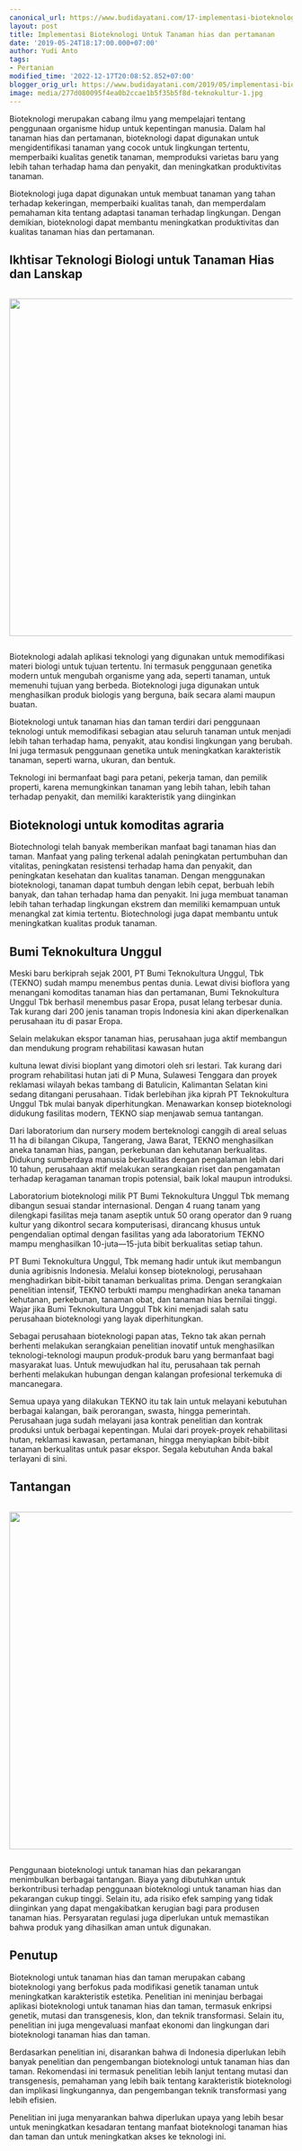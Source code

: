 ```yaml
---
canonical_url: https://www.budidayatani.com/17-implementasi-bioteknologi
layout: post
title: Implementasi Bioteknologi Untuk Tanaman hias dan pertamanan
date: '2019-05-24T18:17:00.000+07:00'
author: Yudi Anto
tags:
- Pertanian
modified_time: '2022-12-17T20:08:52.852+07:00'
blogger_orig_url: https://www.budidayatani.com/2019/05/implementasi-bioteknologi-untuk-tanaman.html
image: media/277d080095f4ea0b2ccae1b5f35b5f8d-teknokultur-1.jpg
---
```

<p>Bioteknologi merupakan cabang ilmu yang mempelajari tentang penggunaan organisme hidup untuk kepentingan manusia. Dalam hal tanaman hias dan pertamanan, bioteknologi dapat digunakan untuk mengidentifikasi tanaman yang cocok untuk lingkungan tertentu, memperbaiki kualitas genetik tanaman, memproduksi varietas baru yang lebih tahan terhadap hama dan penyakit, dan meningkatkan produktivitas tanaman.</p>
<p>Bioteknologi juga dapat digunakan untuk membuat tanaman yang tahan terhadap kekeringan, memperbaiki kualitas tanah, dan memperdalam pemahaman kita tentang adaptasi tanaman terhadap lingkungan. Dengan demikian, bioteknologi dapat membantu meningkatkan produktivitas dan kualitas tanaman hias dan pertamanan.</p>
<h2>Ikhtisar Teknologi Biologi untuk Tanaman Hias dan Lanskap</h2>
<div class="separator" style="clear: both;"><a href="https://blogger.googleusercontent.com/img/b/R29vZ2xl/AVvXsEiZahBuSH80r0c7H9XzCG046_jiThoEeAu9ffTzOI7UhhvYlL297Lw-ASuwrMN8JVAtkZEntdGJLPMUOL1uiKnGzIl6zz2DbQqn_TI6qB6FyvdOwp9GS01CCq4CE66qfQZiDGH5xXr7LE_RQ94W8YZBRsTkaOybtXoorJmux75MfjC2RZZW4F0bgAy2Uw/s1423/teknokultur-1.jpg" style="display: block; padding: 1em 0; text-align: center; "><img alt="" border="0" width="600" data-original-height="800" data-original-width="1423" src="https://blogger.googleusercontent.com/img/b/R29vZ2xl/AVvXsEiZahBuSH80r0c7H9XzCG046_jiThoEeAu9ffTzOI7UhhvYlL297Lw-ASuwrMN8JVAtkZEntdGJLPMUOL1uiKnGzIl6zz2DbQqn_TI6qB6FyvdOwp9GS01CCq4CE66qfQZiDGH5xXr7LE_RQ94W8YZBRsTkaOybtXoorJmux75MfjC2RZZW4F0bgAy2Uw/s600/teknokultur-1.jpg"/></a></div>
<p>Bioteknologi adalah aplikasi teknologi yang digunakan untuk memodifikasi materi biologi untuk tujuan tertentu. Ini termasuk penggunaan genetika modern untuk mengubah organisme yang ada, seperti tanaman, untuk memenuhi tujuan yang berbeda. Bioteknologi juga digunakan untuk menghasilkan produk biologis yang berguna, baik secara alami maupun buatan.</p>
<p>Bioteknologi untuk tanaman hias dan taman terdiri dari penggunaan teknologi untuk memodifikasi sebagian atau seluruh tanaman untuk menjadi lebih tahan terhadap hama, penyakit, atau kondisi lingkungan yang berubah. Ini juga termasuk penggunaan genetika untuk meningkatkan karakteristik tanaman, seperti warna, ukuran, dan bentuk.</p>
<p>Teknologi ini bermanfaat bagi para petani, pekerja taman, dan pemilik properti, karena memungkinkan tanaman yang lebih tahan, lebih tahan terhadap penyakit, dan memiliki karakteristik yang diinginkan</p>
<h2>Bioteknologi untuk komoditas agraria</h2>
<p>Biotechnologi telah banyak memberikan manfaat bagi tanaman hias dan taman. Manfaat yang paling terkenal adalah peningkatan pertumbuhan dan vitalitas, peningkatan resistensi terhadap hama dan penyakit, dan peningkatan kesehatan dan kualitas tanaman. Dengan menggunakan bioteknologi, tanaman dapat tumbuh dengan lebih cepat, berbuah lebih banyak, dan tahan terhadap hama dan penyakit. Ini juga membuat tanaman lebih tahan terhadap lingkungan ekstrem dan memiliki kemampuan untuk menangkal zat kimia tertentu. Biotechnologi juga dapat membantu untuk meningkatkan kualitas produk tanaman.</p>
<h2>Bumi Teknokultura Unggul</h2>
<p>Meski baru berkiprah sejak 2001, PT Bumi Teknokultura Unggul, Tbk (TEKNO) sudah mampu menembus pentas dunia. Lewat divisi bioflora yang menangani komoditas tanaman hias dan pertamanan, Bumi Teknokultura Unggul Tbk berhasil menembus pasar Eropa, pusat lelang terbesar dunia. Tak kurang dari 200 jenis tanaman tropis Indonesia kini akan diperkenalkan perusahaan itu di pasar Eropa.</p>
<p>Selain melakukan ekspor tanaman hias, perusahaan juga aktif membangun dan mendukung program rehabilitasi kawasan hutan</p>
<p>kultuna lewat divisi bioplant yang dimotori oleh sri lestari. Tak kurang dari program rehabilitasi hutan jati di P Muna, Sulawesi Tenggara dan proyek reklamasi wilayah bekas tambang di Batulicin, Kalimantan Selatan kini sedang ditangani perusahaan. Tidak berlebihan jika kiprah PT Teknokultura Unggul Tbk mulai banyak diperhitungkan. Menawarkan konsep bioteknologi didukung fasilitas modern, TEKNO siap menjawab semua tantangan.</p>
<p>Dari laboratorium dan nursery modem berteknologi canggih di areal seluas 11 ha di bilangan Cikupa, Tangerang, Jawa Barat, TEKNO menghasilkan aneka tanaman hias, pangan, perkebunan dan kehutanan berkualitas. Didukung sumberdaya manusia berkualitas dengan pengalaman lebih dari 10 tahun, perusahaan aktif melakukan serangkaian riset dan pengamatan terhadap keragaman tanaman tropis potensial, baik lokal maupun introduksi.</p>
<p>Laboratorium bioteknologi milik PT Bumi Teknokultura Unggul Tbk memang dibangun sesuai standar internasional. Dengan 4 ruang tanam yang dilengkapi fasilitas meja tanam aseptik untuk 50 orang operator dan 9 ruang kultur yang dikontrol secara komputerisasi, dirancang khusus untuk pengendalian optimal dengan fasilitas yang ada laboratorium TEKNO mampu menghasilkan 10-juta&mdash;15-juta bibit berkualitas setiap tahun.</p>
<p>PT Bumi Teknokultura Unggul, Tbk memang hadir untuk ikut membangun dunia agribisnis Indonesia. Melalui konsep bioteknologi, perusahaan menghadirkan bibit-bibit tanaman berkualitas prima. Dengan serangkaian penelitian intensif, TEKNO terbukti mampu menghadirkan aneka tanaman kehutanan, perkebunan, tanaman obat, dan tanaman hias bernilai tinggi. Wajar jika Bumi Teknokultura Unggul Tbk kini menjadi salah satu perusahaan bioteknologi yang layak diperhitungkan.</p>
<p>Sebagai perusahaan bioteknologi papan atas, Tekno tak akan pernah berhenti melakukan serangkaian penelitian inovatif untuk menghasilkan teknologi-teknologi maupun produk-produk baru yang bermanfaat bagi masyarakat luas. Untuk mewujudkan hal itu, perusahaan tak pernah berhenti melakukan hubungan dengan kalangan profesional terkemuka di mancanegara.</p>
<p>Semua upaya yang dilakukan TEKNO itu tak lain untuk melayani kebutuhan berbagai kalangan, baik perorangan, swasta, hingga pemerintah. Perusahaan juga sudah melayani jasa kontrak penelitian dan kontrak produksi untuk berbagai kepentingan. Mulai dari proyek-proyek rehabilitasi hutan, reklamasi kawasan, pertamanan, hingga menyiapkan bibit-bibit tanaman berkualitas untuk pasar ekspor. Segala kebutuhan Anda bakal terlayani di sini.</p>
<h2>Tantangan</h2>
<div class="separator" style="clear: both;"><a href="https://blogger.googleusercontent.com/img/b/R29vZ2xl/AVvXsEgdRYZ4RAxIHp05xEfsF1VNoMWsn8K3I5YB6ltAU7HR6bgS8A3bDWBZTydGz9Cv9_I4BWQtLMMi9b3fppx3At6_9Fs5m4G6lCvbcUMdUGQ6kPgA6mOzOqL2KUCSembwQTklxJ-UkdJlBtxUKfFUypkTJsN4mp5sfKhZINiz-7mbER_NDJ2XQ71NvTndeg/s320/g_697x600.jpg" style="display: block; padding: 1em 0; text-align: center; "><img alt="" border="0" width="600" data-original-height="276" data-original-width="320" src="https://blogger.googleusercontent.com/img/b/R29vZ2xl/AVvXsEgdRYZ4RAxIHp05xEfsF1VNoMWsn8K3I5YB6ltAU7HR6bgS8A3bDWBZTydGz9Cv9_I4BWQtLMMi9b3fppx3At6_9Fs5m4G6lCvbcUMdUGQ6kPgA6mOzOqL2KUCSembwQTklxJ-UkdJlBtxUKfFUypkTJsN4mp5sfKhZINiz-7mbER_NDJ2XQ71NvTndeg/s600/g_697x600.jpg"/></a></div>
<p>Penggunaan bioteknologi untuk tanaman hias dan pekarangan menimbulkan berbagai tantangan. Biaya yang dibutuhkan untuk berkontribusi terhadap penggunaan bioteknologi untuk tanaman hias dan pekarangan cukup tinggi. Selain itu, ada risiko efek samping yang tidak diinginkan yang dapat mengakibatkan kerugian bagi para produsen tanaman hias. Persyaratan regulasi juga diperlukan untuk memastikan bahwa produk yang dihasilkan aman untuk digunakan.</p>
<h2>Penutup</h2>
<p>Bioteknologi untuk tanaman hias dan taman merupakan cabang bioteknologi yang berfokus pada modifikasi genetik tanaman untuk meningkatkan karakteristik estetika. Penelitian ini meninjau berbagai aplikasi bioteknologi untuk tanaman hias dan taman, termasuk enkripsi genetik, mutasi dan transgenesis, klon, dan teknik transformasi. Selain itu, penelitian ini juga mengevaluasi manfaat ekonomi dan lingkungan dari bioteknologi tanaman hias dan taman.</p>
<p>Berdasarkan penelitian ini, disarankan bahwa di Indonesia diperlukan lebih banyak penelitian dan pengembangan bioteknologi untuk tanaman hias dan taman. Rekomendasi ini termasuk penelitian lebih lanjut tentang mutasi dan transgenesis, pemahaman yang lebih baik tentang karakteristik bioteknologi dan implikasi lingkungannya, dan pengembangan teknik transformasi yang lebih efisien.</p>
<p>Penelitian ini juga menyarankan bahwa diperlukan upaya yang lebih besar untuk meningkatkan kesadaran tentang manfaat bioteknologi tanaman hias dan taman dan untuk meningkatkan akses ke teknologi ini.</p>